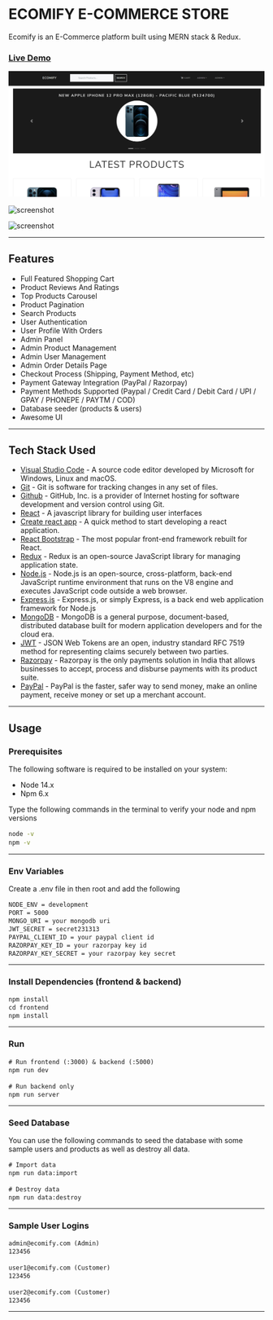 # ECOMIFY E-COMMERCE STORE

Ecomify is an E-Commerce platform built using MERN stack & Redux.

### [Live Demo](https://ecomify-store.herokuapp.com/)

![screenshot](https://raw.githubusercontent.com/VipulKhandelwal1999/ecomify/master/uploads/Homepage.png)

![screenshot]()

![screenshot]()

---

## Features

- Full Featured Shopping Cart
- Product Reviews And Ratings
- Top Products Carousel
- Product Pagination
- Search Products
- User Authentication
- User Profile With Orders
- Admin Panel
- Admin Product Management
- Admin User Management
- Admin Order Details Page
- Checkout Process (Shipping, Payment Method, etc)
- Payment Gateway Integration (PayPal / Razorpay)
- Payment Methods Supported (Paypal / Credit Card / Debit Card / UPI / GPAY / PHONEPE / PAYTM / COD)
- Database seeder (products & users)
- Awesome UI

---

## Tech Stack Used

- [Visual Studio Code](https://code.visualstudio.com/) - A source code editor developed by Microsoft for Windows, Linux and macOS.
- [Git](https://git-scm.com/) - Git is software for tracking changes in any set of files.
- [Github](https://github.com/) - GitHub, Inc. is a provider of Internet hosting for software development and version control using Git.
- [React](https://reactjs.org/) - A javascript library for building user interfaces
- [Create react app](https://create-react-app.dev/) - A quick method to start developing a react application.
- [React Bootstrap](https://react-bootstrap.github.io/) - The most popular front-end framework rebuilt for React.
- [Redux](https://redux.js.org/) - Redux is an open-source JavaScript library for managing application state.
- [Node.js](https://nodejs.org/en/) - Node.js is an open-source, cross-platform, back-end JavaScript runtime environment that runs on the V8 engine and executes JavaScript code outside a web browser.
- [Express.js](https://expressjs.com/) - Express.js, or simply Express, is a back end web application framework for Node.js
- [MongoDB](https://www.mongodb.com/) - MongoDB is a general purpose, document-based, distributed database built for modern application developers and for the cloud era.
- [JWT](https://jwt.io/) - JSON Web Tokens are an open, industry standard RFC 7519 method for representing claims securely between two parties.
- [Razorpay](https://razorpay.com/) - Razorpay is the only payments solution in India that allows businesses to accept, process and disburse payments with its product suite.
- [PayPal](https://developer.paypal.com/) - PayPal is the faster, safer way to send money, make an online payment, receive money or set up a merchant account.

---

## Usage

### Prerequisites

The following software is required to be installed on your system:

- Node 14.x
- Npm 6.x

Type the following commands in the terminal to verify your node and npm versions

```bash
node -v
npm -v
```

---

### Env Variables

Create a .env file in then root and add the following

```
NODE_ENV = development
PORT = 5000
MONGO_URI = your mongodb uri
JWT_SECRET = secret231313
PAYPAL_CLIENT_ID = your paypal client id
RAZORPAY_KEY_ID = your razorpay key id
RAZORPAY_KEY_SECRET = your razorpay key secret
```

---

### Install Dependencies (frontend & backend)

```
npm install
cd frontend
npm install
```

---

### Run

```
# Run frontend (:3000) & backend (:5000)
npm run dev

# Run backend only
npm run server
```

---

### Seed Database

You can use the following commands to seed the database with some sample users and products as well as destroy all data.

```
# Import data
npm run data:import

# Destroy data
npm run data:destroy
```

---

### Sample User Logins

```
admin@ecomify.com (Admin)
123456

user1@ecomify.com (Customer)
123456

user2@ecomify.com (Customer)
123456
```

---
